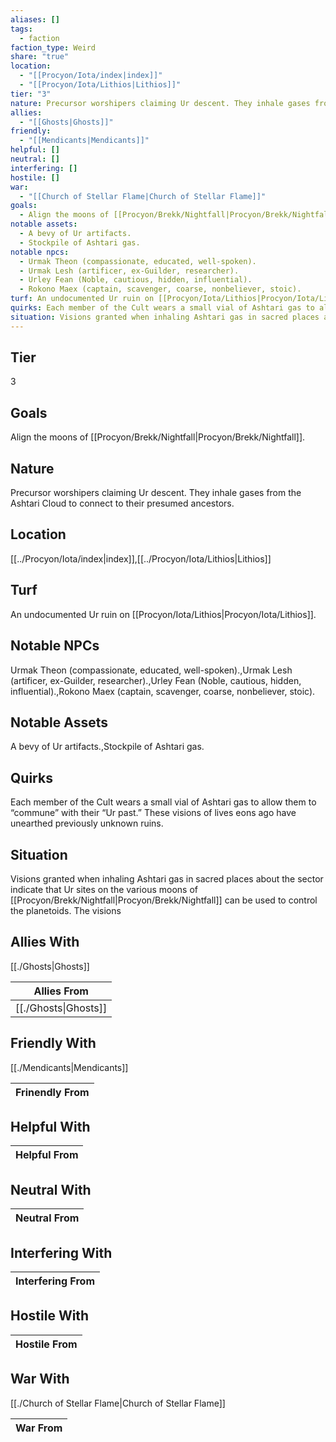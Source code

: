 ```yaml
---
aliases: []
tags:
  - faction
faction_type: Weird
share: "true"
location:
  - "[[Procyon/Iota/index|index]]"
  - "[[Procyon/Iota/Lithios|Lithios]]"
tier: "3"
nature: Precursor worshipers claiming Ur descent. They inhale gases from the Ashtari Cloud to connect to their presumed ancestors.
allies:
  - "[[Ghosts|Ghosts]]"
friendly:
  - "[[Mendicants|Mendicants]]"
helpful: []
neutral: []
interfering: []
hostile: []
war:
  - "[[Church of Stellar Flame|Church of Stellar Flame]]"
goals:
  - Align the moons of [[Procyon/Brekk/Nightfall|Procyon/Brekk/Nightfall]].
notable assets:
  - A bevy of Ur artifacts.
  - Stockpile of Ashtari gas.
notable npcs:
  - Urmak Theon (compassionate, educated, well-spoken).
  - Urmak Lesh (artificer, ex-Guilder, researcher).
  - Urley Fean (Noble, cautious, hidden, influential).
  - Rokono Maex (captain, scavenger, coarse, nonbeliever, stoic).
turf: An undocumented Ur ruin on [[Procyon/Iota/Lithios|Procyon/Iota/Lithios]].
quirks: Each member of the Cult wears a small vial of Ashtari gas to allow them to “commune” with their “Ur past.” These visions of lives eons ago have unearthed previously unknown ruins.
situation: Visions granted when inhaling Ashtari gas in sacred places about the sector indicate that Ur sites on the various moons of [[Procyon/Brekk/Nightfall|Procyon/Brekk/Nightfall]] can be used to control the planetoids. The visions
---
```

## Tier

3

## Goals

Align the moons of [[Procyon/Brekk/Nightfall|Procyon/Brekk/Nightfall]].

## Nature

Precursor worshipers claiming Ur descent. They inhale gases from the Ashtari Cloud to connect to their presumed ancestors.

## Location

[[../Procyon/Iota/index|index]],[[../Procyon/Iota/Lithios|Lithios]]

## Turf

An undocumented Ur ruin on [[Procyon/Iota/Lithios|Procyon/Iota/Lithios]].

## Notable NPCs

Urmak Theon (compassionate, educated, well-spoken).,Urmak Lesh (artificer, ex-Guilder, researcher).,Urley Fean (Noble, cautious, hidden, influential).,Rokono Maex (captain, scavenger, coarse, nonbeliever, stoic).

## Notable Assets

A bevy of Ur artifacts.,Stockpile of Ashtari gas.

## Quirks

Each member of the Cult wears a small vial of Ashtari gas to allow them to “commune” with their “Ur past.” These visions of lives eons ago have unearthed previously unknown ruins.

## Situation

Visions granted when inhaling Ashtari gas in sacred places about the sector indicate that Ur sites on the various moons of [[Procyon/Brekk/Nightfall|Procyon/Brekk/Nightfall]] can be used to control the planetoids. The visions

## Allies With

[[./Ghosts|Ghosts]]

| Allies From                    |
| ------------------------------ |
| [[./Ghosts\|Ghosts]] |


## Friendly With

[[./Mendicants|Mendicants]]

| Frinendly From |
| -------------- |


## Helpful With



| Helpful From |
| ------------ |


## Neutral With




| Neutral From |
| ------------ |



## Interfering With




| Interfering From |
| ---------------- |



## Hostile With




| Hostile From |
| ------------ |



## War With

[[./Church of Stellar Flame|Church of Stellar Flame]]

| War From |
| -------- |

